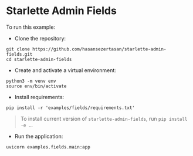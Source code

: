 # Starlette Admin Fields

To run this example:

- Clone the repository:

```shell
git clone https://github.com/hasansezertasan/starlette-admin-fields.git
cd starlette-admin-fields
```

- Create and activate a virtual environment:

```shell
python3 -m venv env
source env/bin/activate
```

- Install requirements:

```shell
pip install -r 'examples/fields/requirements.txt'
```

> To install current version of `starlette-admin-fields`, run `pip install -e .`.

- Run the application:

```shell
uvicorn examples.fields.main:app
```
